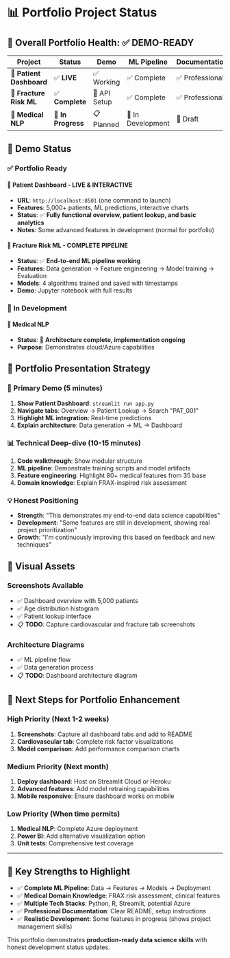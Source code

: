# 📊 Portfolio Project Status

## 🎯 **Overall Portfolio Health**: ✅ **DEMO-READY**

| Project | Status | Demo | ML Pipeline | Documentation |
|---------|--------|------|-------------|---------------|
| 🏥 **Patient Dashboard** | ✅ **LIVE** | ✅ Working | ✅ Complete | ✅ Professional |
| 🦴 **Fracture Risk ML** | ✅ **Complete** | 🚧 API Setup | ✅ Complete | ✅ Professional |
| 💬 **Medical NLP** | 🚧 **In Progress** | 📋 Planned | 🚧 In Development | 📝 Draft |

## 🎪 **Demo Status**

### ✅ **Portfolio Ready**

#### 🏥 **Patient Dashboard** - **LIVE & INTERACTIVE**
- **URL**: `http://localhost:8501` (one command to launch)
- **Features**: 5,000+ patients, ML predictions, interactive charts
- **Status**: ✅ **Fully functional overview, patient lookup, and basic analytics**
- **Notes**: Some advanced features in development (normal for portfolio)

#### 🦴 **Fracture Risk ML** - **COMPLETE PIPELINE**
- **Status**: ✅ **End-to-end ML pipeline working**
- **Features**: Data generation → Feature engineering → Model training → Evaluation
- **Models**: 4 algorithms trained and saved with timestamps
- **Demo**: Jupyter notebook with full results

### 🚧 **In Development**

#### 💬 **Medical NLP** 
- **Status**: 🚧 **Architecture complete, implementation ongoing**
- **Purpose**: Demonstrates cloud/Azure capabilities

## 💼 **Portfolio Presentation Strategy**

### **🎯 Primary Demo** (5 minutes)
1. **Show Patient Dashboard**: `streamlit run app.py`
2. **Navigate tabs**: Overview → Patient Lookup → Search "PAT_001"
3. **Highlight ML integration**: Real-time predictions
4. **Explain architecture**: Data generation → ML → Dashboard

### **📊 Technical Deep-dive** (10-15 minutes)
1. **Code walkthrough**: Show modular structure
2. **ML pipeline**: Demonstrate training scripts and model artifacts
3. **Feature engineering**: Highlight 80+ medical features from 35 base
4. **Domain knowledge**: Explain FRAX-inspired risk assessment

### **💡 Honest Positioning**
- **Strength**: "This demonstrates my end-to-end data science capabilities"
- **Development**: "Some features are still in development, showing real project prioritization"
- **Growth**: "I'm continuously improving this based on feedback and new techniques"

## 🎨 **Visual Assets**

### **Screenshots Available**
- ✅ Dashboard overview with 5,000 patients
- ✅ Age distribution histogram
- ✅ Patient lookup interface
- 📋 **TODO**: Capture cardiovascular and fracture tab screenshots

### **Architecture Diagrams**
- ✅ ML pipeline flow
- ✅ Data generation process
- 📋 **TODO**: Dashboard architecture diagram

## 🚀 **Next Steps for Portfolio Enhancement**

### **High Priority** (Next 1-2 weeks)
1. **Screenshots**: Capture all dashboard tabs and add to README
2. **Cardiovascular tab**: Complete risk factor visualizations
3. **Model comparison**: Add performance comparison charts

### **Medium Priority** (Next month)
1. **Deploy dashboard**: Host on Streamlit Cloud or Heroku
2. **Advanced features**: Add model retraining capabilities
3. **Mobile responsive**: Ensure dashboard works on mobile

### **Low Priority** (When time permits)
1. **Medical NLP**: Complete Azure deployment
2. **Power BI**: Add alternative visualization option
3. **Unit tests**: Comprehensive test coverage

---

## 💪 **Key Strengths to Highlight**

- ✅ **Complete ML Pipeline**: Data → Features → Models → Deployment
- ✅ **Medical Domain Knowledge**: FRAX risk assessment, clinical features
- ✅ **Multiple Tech Stacks**: Python, R, Streamlit, potential Azure
- ✅ **Professional Documentation**: Clear README, setup instructions
- ✅ **Realistic Development**: Some features in progress (shows project management skills)

This portfolio demonstrates **production-ready data science skills** with honest development status updates.
